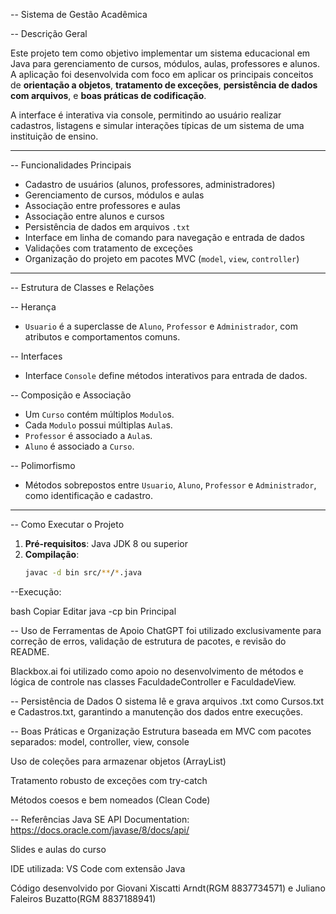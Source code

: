 -- Sistema de Gestão Acadêmica

-- Descrição Geral

Este projeto tem como objetivo implementar um sistema educacional em Java para gerenciamento de cursos, módulos, aulas, professores e alunos. A aplicação foi desenvolvida com foco em aplicar os principais conceitos de **orientação a objetos**, **tratamento de exceções**, **persistência de dados com arquivos**, e **boas práticas de codificação**.

A interface é interativa via console, permitindo ao usuário realizar cadastros, listagens e simular interações típicas de um sistema de uma instituição de ensino.

---

-- Funcionalidades Principais

- Cadastro de usuários (alunos, professores, administradores)
- Gerenciamento de cursos, módulos e aulas
- Associação entre professores e aulas
- Associação entre alunos e cursos
- Persistência de dados em arquivos `.txt`
- Interface em linha de comando para navegação e entrada de dados
- Validações com tratamento de exceções
- Organização do projeto em pacotes MVC (`model`, `view`, `controller`)

---

-- Estrutura de Classes e Relações

-- Herança
- `Usuario` é a superclasse de `Aluno`, `Professor` e `Administrador`, com atributos e comportamentos comuns.

-- Interfaces
- Interface `Console` define métodos interativos para entrada de dados.

-- Composição e Associação
- Um `Curso` contém múltiplos `Modulo`s.
- Cada `Modulo` possui múltiplas `Aula`s.
- `Professor` é associado a `Aula`s.
- `Aluno` é associado a `Curso`.

-- Polimorfismo
- Métodos sobrepostos entre `Usuario`, `Aluno`, `Professor` e `Administrador`, como identificação e cadastro.

---

-- Como Executar o Projeto

1. **Pré-requisitos**: Java JDK 8 ou superior
2. **Compilação**:
   ```bash
   javac -d bin src/**/*.java
--Execução:

bash
Copiar
Editar
java -cp bin Principal

-- Uso de Ferramentas de Apoio
ChatGPT foi utilizado exclusivamente para correção de erros, validação de estrutura de pacotes, e revisão do README.

Blackbox.ai foi utilizado como apoio no desenvolvimento de métodos e lógica de controle nas classes FaculdadeController e FaculdadeView.

-- Persistência de Dados
O sistema lê e grava arquivos .txt como Cursos.txt e Cadastros.txt, garantindo a manutenção dos dados entre execuções.

-- Boas Práticas e Organização
Estrutura baseada em MVC com pacotes separados: model, controller, view, console

Uso de coleções para armazenar objetos (ArrayList)

Tratamento robusto de exceções com try-catch

Métodos coesos e bem nomeados (Clean Code) 

-- Referências
Java SE API Documentation: https://docs.oracle.com/javase/8/docs/api/

Slides e aulas do curso

IDE utilizada: VS Code com extensão Java

Código desenvolvido por Giovani Xiscatti Arndt(RGM 8837734571) e Juliano Faleiros Buzatto(RGM 8837188941)
